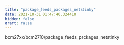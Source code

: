 ```yaml
---
title: "package_feeds_packages_netstinky"
date: 2021-10-31 01:47:40.324410
hidden: false
draft: false
---
```


bcm27xx/bcm2710/package_feeds_packages_netstinky

